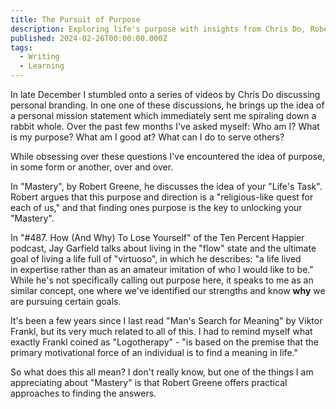 ```yaml
---
title: The Pursuit of Purpose
description: Exploring life's purpose with insights from Chris Do, Robert Greene, and Jay Garfield. Exploring the importance of finding my strengths and living a life of expertise.
published: 2024-02-26T00:00:00.000Z
tags:
  - Writing
  - Learning
---
```


In late December I stumbled onto a series of videos by Chris Do discussing personal branding. In one one of these discussions, he brings up the idea of a personal mission statement which immediately sent me spiraling down a rabbit whole. Over the past few months I've asked myself: Who am I? What is my purpose? What am I good at? What can I do to serve others?

While obsessing over these questions I've encountered the idea of purpose, in some form or another, over and over.

In "Mastery", by Robert Greene, he discusses the idea of your "Life's Task". Robert argues that this purpose and direction is a "religious-like quest for each of us," and that finding ones purpose is the key to unlocking your "Mastery".

In "#487. How (And Why) To Lose Yourself" of the Ten Percent Happier podcast, Jay Garfield talks about living in the "flow" state and the ultimate goal of living a life full of "virtuoso", in which he describes: "a life lived in expertise rather than as an amateur imitation of who I would like to be." While he's not specifically calling out purpose here, it speaks to me as an similar concept, one where we've identified our strengths and know **why** we are pursuing certain goals. 

It's been a few years since I last read "Man's Search for Meaning" by Viktor Frankl, but its very much related to all of this. I had to remind myself what exactly Frankl coined as "Logotherapy" - "is based on the premise that the primary motivational force of an individual is to find a meaning in life."

So what does this all mean? I don't really know, but one of the things I am appreciating about "Mastery" is that Robert Greene offers practical approaches to finding the answers.